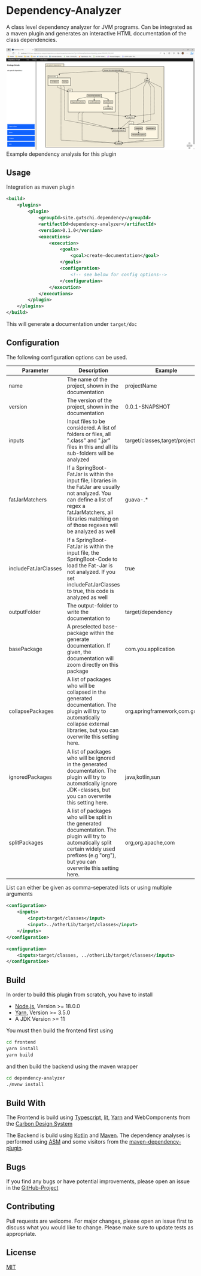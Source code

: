 # Dependency-Analyzer

A class level dependency analyzer for JVM programs. Can be integrated as a maven plugin and generates an interactive HTML documentation of the class dependencies.

![](.\doc\Screenshot.png)
Example dependency analysis for this plugin

## Usage

Integration as maven plugin

```xml
<build>
    <plugins>
        <plugin>
            <groupId>site.gutschi.dependency</groupId>
            <artifactId>dependency-analyzer</artifactId>
            <version>0.1.0</version>
            <executions>
                <execution>
                    <goals>
                        <goal>create-documentation</goal>
                    </goals>
                    <configuration>
                        <!-- see below for config options-->
                    </configuration>
                </execution>
            </executions>
        </plugin>
    </plugins>
</build>
```

This will generate a documentation under `target/doc`

## Configuration

The following configuration options can be used. 

| Parameter             | Description                                                                                                                                                                                                             | Example                           | Default               |
|-----------------------|-------------------------------------------------------------------------------------------------------------------------------------------------------------------------------------------------------------------------|-----------------------------------|-----------------------|
| name                  | The name of the project, shown in the documentation                                                                                                                                                                     | projectName                       | ${project.name}       |
| version               | The version of the project, shown in the documentation                                                                                                                                                                  | 0.0.1-SNAPSHOT                    | ${project.version}    |
| inputs                | Input files to be considered. A list of folders or files, all ".class" and ".jar" files in this and all its sub-folders will be analyzed                                                                                | target/classes,target/project.jar | target/classes        |
| fatJarMatchers        | If a SpringBoot-FatJar is within the input file, libraries in the FatJar are usually not analyzed. You can define a list of regex a fatJarMatchers, all libraries matching on of those regexes will be analyzed as well | guava-.*                          | -                     |
| includeFatJarClasses  | If a SpringBoot-FatJar is within the input file, the SpringBoot-Code to load the Fat-Jar is not analyzed. If you set includeFatJarClasses to true, this code is analyzed as well                                        | true                              | false                 |
| outputFolder          | The output-folder to write the documentation to                                                                                                                                                                         | target/dependency                 | ${basedir}/target/doc |
| basePackage           | A preselected base-package within the generate documentation. If given, the documentation will zoom directly on this package                                                                                            | com.you.application               | -                     |
| collapsePackages      | A list of packages who will be collapsed in the generated documentation. The plugin will try to automatically collapse external libraries, but you can overwrite this setting here.                                     | org.springframework,com.google    | -                     |
| ignoredPackages       | A list of packages who will be ignored in the generated documentation. The plugin will try to automatically ignore JDK-classes, but you can overwrite this setting here.                                                | java,kotlin,sun                   | -                     |
| splitPackages         | A list of packages who will be split in the generated documentation. The plugin will try to automatically split certain widely used prefixes (e.g "org"), but you can overwrite this setting here.                      | org,org.apache,com                | -                     |

List can either be given as comma-seperated lists or using multiple arguments

```xml
<configuration>
    <inputs>
        <input>target/classes</input>
        <input>../otherLib/target/classes</input>
    </inputs>
</configuration>
```

```xml
<configuration>
    <inputs>target/classes, ../otherLib/target/classes</inputs>
</configuration>
```

## Build
In order to build this plugin from scratch, you have to install
* [Node.js](https://nodejs.org/en), Version >= 18.0.0
* [Yarn](https://yarnpkg.com/), Version >= 3.5.0
* A JDK Version >= 11

You must then build the frontend first using
```bash
cd frontend
yarn install
yarn build
```

and then build the backend using the maven wrapper
```bash
cd dependency-analyzer
./mvnw install
```

## Build With
The Frontend is build using [Typescript](https://www.typescriptlang.org/), [lit](https://lit.dev/), [Yarn](https://yarnpkg.com/) and WebComponents from the [Carbon Design System](https://web-components.carbondesignsystem.com/)

The Backend is build using [Kotlin](https://kotlinlang.org/) and [Maven](https://maven.apache.org/). The dependency analyses is performed using [ASM](https://asm.ow2.io/) and some visitors from the [maven-dependency-plugin](https://maven.apache.org/plugins/maven-dependency-plugin/). 

## Bugs
If you find any bugs or have potential improvements, please open an issue in the [GitHub-Project](https://github.com/lizzyTheLizard/java-dependency-analyzer/issues)

## Contributing
Pull requests are welcome. For major changes, please open an issue first  to discuss what you would like to change.
Please make sure to update tests as appropriate.

## License
[MIT](https://choosealicense.com/licenses/mit/)
